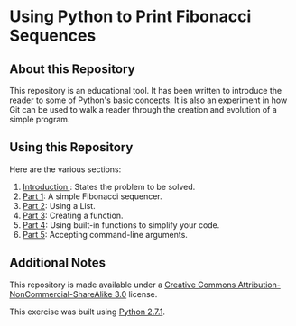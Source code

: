 # Using Python to Print Fibonacci Sequences

## About this Repository

This repository is an educational tool. It has been written to introduce the reader to some of Python's basic concepts. It is also an experiment in how Git can be used to walk a reader through the creation and evolution of a simple program. 

## Using this Repository

Here are the various sections:

1. [Introduction ](https://github.com/bitsandbooks/py-fibonacci/commit/f938ae1e92cbbcc81746187cad161f913c66a885): States the problem to be solved.
2. [Part 1](https://github.com/bitsandbooks/py-fibonacci/commit/b7f42af5a9e10e35937f0da1f5cf5c4903e0e8eb): A simple Fibonacci sequencer.
3. [Part 2](https://github.com/bitsandbooks/py-fibonacci/commit/ab9cdc8467c3a0cab2f8e109d44b3fce4c36b421): Using a List.
4. [Part 3](https://github.com/bitsandbooks/py-fibonacci/commit/1cc0fef2ab249c4a5caf91c38183c1577cdc87ab): Creating a function.
5. [Part 4](https://github.com/bitsandbooks/py-fibonacci/commit/e9f4932fde5db73932bd5a03e45bd68b150c2c81): Using built-in functions to simplify your code.
6. [Part 5](https://github.com/bitsandbooks/py-fibonacci/commit/06d720c3ce4ca21426e9dbb28435157397931436): Accepting command-line arguments.

## Additional Notes

This repository is made available under a [Creative Commons Attribution-NonCommercial-ShareAlike 3.0](http://creativecommons.org/licenses/by-nc-sa/3.0/) license.

This exercise was built using [Python 2.7.1](http://python.org).